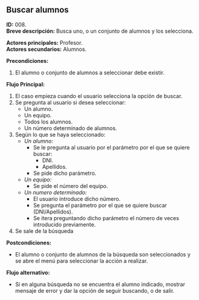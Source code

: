 ## Buscar alumnos

**ID:** 008.  
**Breve descripción:** Busca uno, o un conjunto de alumnos y los selecciona.

**Actores principales:** Profesor.  
**Actores secundarios:** Alumnos.

**Precondiciones:**

1. El alumno o conjunto de alumnos a seleccionar debe existir.

**Flujo Principal:**

1. El caso empieza cuando el usuario selecciona la opción de buscar.
2. Se pregunta al usuario si desea seleccionar:
    * Un alumno.
    * Un equipo.
    * Todos los alumnos.
    * Un número determinado de alumnos.
3. Según lo que se haya seleccionado:
    * *Un alumno:*
        * Se le pregunta al usuario por el parámetro por el que se quiere buscar:
            * DNI.
            * Apellidos.
        * Se pide dicho parámetro.
    * *Un equipo:*
        * Se pide el número del equipo.
    * *Un numero determinado:*
        * El usuario introduce dicho número.
        * Se pregunta el parámetro por el que se quiere buscar (DNI/Apellidos).
        * Se itera preguntando dicho parámetro el número de veces introducido previamente.
4. Se sale de la búsqueda

**Postcondiciones:**

* El alumno o conjunto de alumnos de la búsqueda son seleccionados y se abre el menú para seleccionar la acción a realizar.

**Flujo alternativo:**

* Si en alguna búsqueda no se encuentra el alumno indicado, mostrar mensaje de error y dar la opción de seguir buscando, o de salir.
